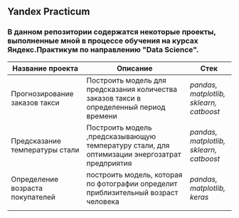 ## Yandex Practicum
### В данном репозитории содержатся некоторые проекты, выполненные мной в процессе обучения на курсах Яндекс.Практикум по направлению "Data Science".
| Название проекта              | Описание                                                                                    | Стек                                     |
|-------------------------------|---------------------------------------------------------------------------------------------|------------------------------------------|
| Прогнозирование заказов такси | Построить модель для предсказания количества<br>заказов такси в определенный период времени | *pandas, matplotlib,<br>sklearn, catboost* |
| Предсказание температуры стали | Построить модель ,предсказывающую температуру стали, для оптимизации энергозатрат предприятия | *pandas, matplotlib,<br>sklearn, catboost* |
| Определение возраста покупателей | построить модель, которая по фотографии определит приблизительный возраст человека | *pandas, matplotlib,<br>keras* |
|                               |                                                                                             |                                                     |
